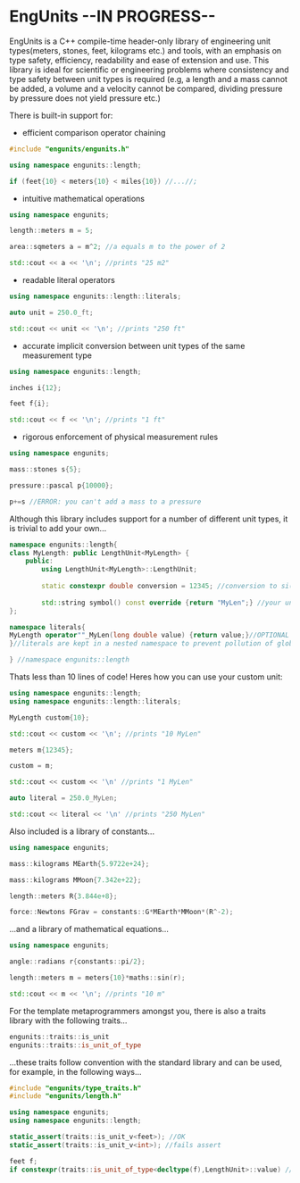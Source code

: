 # EngUnits --IN PROGRESS--
EngUnits is a C++ compile-time header-only library of engineering unit types(meters, stones, feet, kilograms etc.) and tools, with an emphasis on type safety, efficiency, readability and ease of extension and use. This library is ideal for scientific or engineering problems where consistency and type safety between unit types is required (e.g, a length and a mass cannot be added, a volume and a velocity cannot be compared, dividing pressure by pressure does not yield pressure etc.)

There is built-in support for:

- efficient comparison operator chaining
```c++
#include "engunits/engunits.h"

using namespace engunits::length;

if (feet{10} < meters{10} < miles{10}) //...//;
```

- intuitive mathematical operations
```c++
using namespace engunits;

length::meters m = 5;

area::sqmeters a = m^2; //a equals m to the power of 2

std::cout << a << '\n'; //prints "25 m2"
```

- readable literal operators
```c++
using namespace engunits::length::literals;

auto unit = 250.0_ft;

std::cout << unit << '\n'; //prints "250 ft"
```

- accurate implicit conversion between unit types of the same measurement type
```c++
using namespace engunits::length;

inches i{12};

feet f{i};

std::cout << f << '\n'; //prints "1 ft"
```

- rigorous enforcement of physical measurement rules
```c++
using namespace engunits;

mass::stones s{5};

pressure::pascal p{10000};

p+=s //ERROR: you can't add a mass to a pressure
```

Although this library includes support for a number of different unit types, it is trivial to add your own...
```c++
namespace engunits::length{
class MyLength: public LengthUnit<MyLength> {
    public:
        using LengthUnit<MyLength>::LengthUnit;
        
        static constexpr double conversion = 12345; //conversion to si(how many meters make up this unit)
        
        std::string symbol() const override {return "MyLen";} //your unit symbol
};

namespace literals{
MyLength operator""_MyLen(long double value) {return value;}//OPTIONAL literal operator function 
}//literals are kept in a nested namespace to prevent pollution of global literals

} //namespace engunits::length

``` 


Thats less than 10 lines of code! Heres how you can use your custom unit:
```c++
using namespace engunits::length;
using namespace engunits::length::literals;

MyLength custom{10};

std::cout << custom << '\n'; //prints "10 MyLen"

meters m{12345};

custom = m;

std::cout << custom << '\n' //prints "1 MyLen"

auto literal = 250.0_MyLen;

std::cout << literal << '\n' //prints "250 MyLen"

```


Also included is a library of constants...
```c++
using namespace engunits;

mass::kilograms MEarth{5.9722e+24};

mass::kilograms MMoon{7.342e+22};

length::meters R{3.844e+8};

force::Newtons FGrav = constants::G*MEarth*MMoon*(R^-2);
```

...and a library of mathematical equations...
```c++
using namespace engunits;

angle::radians r{constants::pi/2};

length::meters m = meters{10}*maths::sin(r);

std::cout << m << '\n'; //prints "10 m"
```

For the template metaprogrammers amongst you, there is also a traits library with the following traits...
```c++
engunits::traits::is_unit
engunits::traits::is_unit_of_type
```
...these traits follow convention with the standard library and can be used, for example, in the following ways...
```c++
#include "engunits/type_traits.h"
#include "engunits/length.h"

using namespace engunits;
using namespace engunits::length;

static_assert(traits::is_unit_v<feet>); //OK
static_assert(traits::is_unit_v<int>); //fails assert

feet f;
if constexpr(traits::is_unit_of_type<decltype(f),LengthUnit>::value) //...//
```

